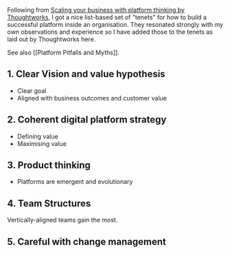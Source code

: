 Following from [Scaling your business with platform thinking by Thoughtworks](https://www.thoughtworks.com/en-gb/what-we-do/enterprise-modernization-platforms-cloud/empc-hub/scaling-your-business-with-platform-thinking), I got a nice list-based set of "tenets" for how to build a successful platform inside an organisation. They resonated strongly with my own observations and experience so I have added those to the tenets as laid out by Thoughtworks here.

See also [[Platform Pitfalls and Myths]].

## 1. Clear Vision and value hypothesis

- Clear goal
- Aligned with business outcomes and customer value


## 2. Coherent digital platform strategy

- Defining value
- Maximising value


## 3. Product thinking

- Platforms are emergent and evolutionary

## 4. Team Structures

Vertically-aligned teams gain the most.

## 5. Careful with change management
